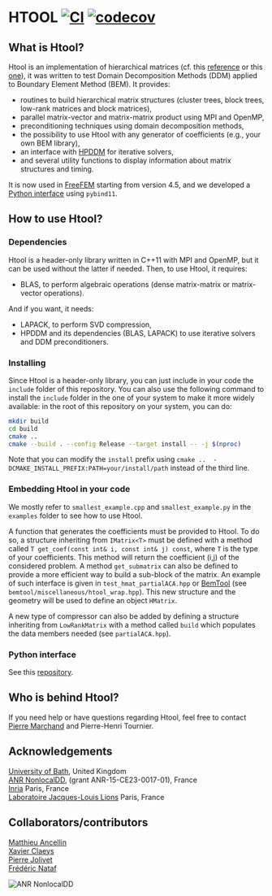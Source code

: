 # HTOOL [![CI](https://github.com/htool-ddm/htool/actions/workflows/CI.yml/badge.svg)](https://github.com/htool-ddm/htool/actions/workflows/CI.yml) [![codecov](https://codecov.io/gh/htool-ddm/htool/branch/main/graph/badge.svg?token=1JJ40GPFA5)](https://codecov.io/gh/htool-ddm/htool)

## What is Htool?

Htool is an implementation of hierarchical matrices (cf. this [reference](http://www.springer.com/gp/book/9783662473238) or this [one](http://www.springer.com/gp/book/9783540771463)), it was written to test Domain Decomposition Methods (DDM) applied to Boundary Element Method (BEM). It provides:

* routines to build hierarchical matrix structures (cluster trees, block trees, low-rank matrices and block matrices),
* parallel matrix-vector and matrix-matrix product using MPI and OpenMP,
* preconditioning techniques using domain decomposition methods,
* the possibility to use Htool with any generator of coefficients (e.g., your own BEM library),
* an interface with [HPDDM](https://github.com/hpddm/hpddm) for iterative solvers,
* and several utility functions to display information about matrix structures and timing.

It is now used in [FreeFEM](https://freefem.org) starting from version 4.5, and we developed a [Python interface](https://github.com/htool-ddm/htool_python) using `pybind11`.

## How to use Htool?

### Dependencies

Htool is a header-only library written in C++11 with MPI and OpenMP, but it can be used without the latter if needed. Then, to use Htool, it requires:

* BLAS, to perform algebraic operations (dense matrix-matrix or matrix-vector operations).

And if you want, it needs:

* LAPACK, to perform SVD compression,
* HPDDM and its dependencies (BLAS, LAPACK) to use iterative solvers and DDM preconditioners.


### Installing

Since Htool is a header-only library, you can just include in your code the `include` folder of this repository. You can also use the following command to install the `include` folder in the one of your system to make it more widely available: in the root of this repository on your system, you can do:

```bash
mkdir build
cd build
cmake ..
cmake --build . --config Release --target install -- -j $(nproc)
```

Note that you can modify the `install` prefix using `cmake ..  -DCMAKE_INSTALL_PREFIX:PATH=your/install/path` instead of the third line.

### Embedding Htool in your code

We mostly refer to `smallest_example.cpp` and `smallest_example.py` in the `examples` folder to see how to use Htool.

A function that generates the coefficients must be provided to Htool. To do so, a structure inheriting from `IMatrix<T>` must be defined with a method called `T get_coef(const int& i, const int& j) const`, where `T` is the type of your coefficients. This method will return the coefficient (i,j) of the considered problem. A method `get_submatrix` can also be defined to provide a more efficient way to build a sub-block of the matrix. An example of such interface is given in `test_hmat_partialACA.hpp` or [BemTool](https://github.com/xclaeys/BemTool) (see `bemtool/miscellaneous/htool_wrap.hpp`). This new structure and the geometry will be used to define an object `HMatrix`.

A new type of compressor can also be added by defining a structure inheriting from `LowRankMatrix` with a method called `build` which populates the data members needed (see `partialACA.hpp`).

### Python interface

See this [repository](https://github.com/htool-ddm/htool_python).

## Who is behind Htool?

If you need help or have questions regarding Htool, feel free to contact [Pierre Marchand](https://www.ljll.math.upmc.fr/marchandp/) and Pierre-Henri Tournier.

## Acknowledgements

[University of Bath](https://www.bath.ac.uk), United Kingdom  
[ANR NonlocalDD](https://www.ljll.math.upmc.fr/~claeys/nonlocaldd/index.html), (grant ANR-15-CE23-0017-01), France  
[Inria](http://www.inria.fr/en/) Paris, France  
[Laboratoire Jacques-Louis Lions](https://www.ljll.math.upmc.fr/en/) Paris, France  

## Collaborators/contributors

[Matthieu Ancellin](https://ancell.in)  
[Xavier Claeys](https://www.ljll.math.upmc.fr/~claeys/)  
[Pierre Jolivet](http://jolivet.perso.enseeiht.fr/)  
[Frédéric Nataf](https://www.ljll.math.upmc.fr/nataf/)

![ANR NonlocalDD](figures/anr_nonlocaldd.png)
